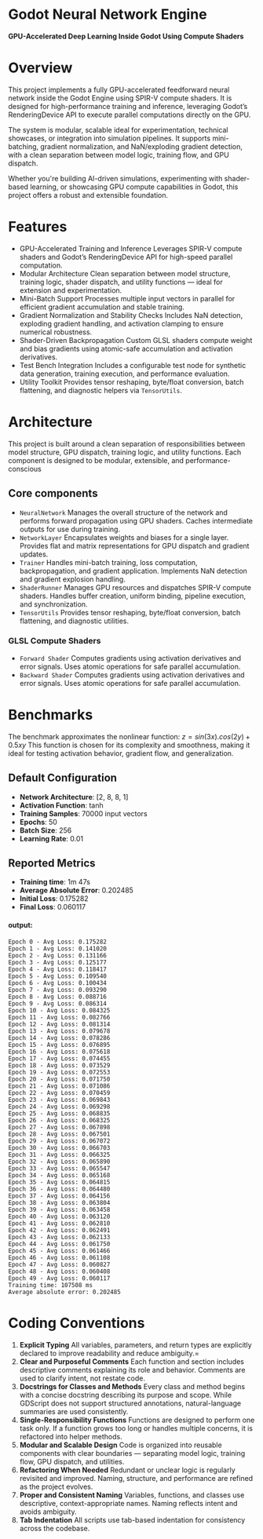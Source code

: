 # Godot Neural Network Engine

**GPU-Accelerated Deep Learning Inside Godot Using Compute Shaders**

# Overview

This project implements a fully GPU-accelerated feedforward neural network inside the Godot Engine using SPIR-V compute shaders. It is designed for high-performance training and inference, leveraging Godot’s RenderingDevice API to execute parallel computations directly on the GPU.

The system is modular, scalable ideal for experimentation, technical showcases, or integration into simulation pipelines. It supports mini-batching, gradient normalization, and NaN/exploding gradient detection, with a clean separation between model logic, training flow, and GPU dispatch.

Whether you're building AI-driven simulations, experimenting with shader-based learning, or showcasing GPU compute capabilities in Godot, this project offers a robust and extensible foundation.

# Features

- GPU-Accelerated Training and Inference Leverages SPIR-V compute shaders and Godot’s RenderingDevice API for high-speed parallel computation.
- Modular Architecture Clean separation between model structure, training logic, shader dispatch, and utility functions — ideal for extension and experimentation.
- Mini-Batch Support Processes multiple input vectors in parallel for efficient gradient accumulation and stable training.
- Gradient Normalization and Stability Checks Includes NaN detection, exploding gradient handling, and activation clamping to ensure numerical robustness.
- Shader-Driven Backpropagation Custom GLSL shaders compute weight and bias gradients using atomic-safe accumulation and activation derivatives.
- Test Bench Integration Includes a configurable test node for synthetic data generation, training execution, and performance evaluation.
- Utility Toolkit Provides tensor reshaping, byte/float conversion, batch flattening, and diagnostic helpers via `TensorUtils`.

# Architecture

This project is built around a clean separation of responsibilities between model structure, GPU dispatch, training logic, and utility functions. Each component is designed to be modular, extensible, and performance-conscious

## Core components

- `NeuralNetwork`
  Manages the overall structure of the network and performs forward propagation using GPU shaders. Caches intermediate outputs for use during training.
- `NetworkLayer`
  Encapsulates weights and biases for a single layer. Provides flat and matrix representations for GPU dispatch and gradient updates.
- `Trainer`
  Handles mini-batch training, loss computation, backpropagation, and gradient application. Implements NaN detection and gradient explosion handling.
- `ShaderRunner`
  Manages GPU resources and dispatches SPIR-V compute shaders. Handles buffer creation, uniform binding, pipeline execution, and synchronization.
- `TensorUtils`
  Provides tensor reshaping, byte/float conversion, batch flattening, and diagnostic utilities.

### GLSL Compute Shaders

- `Forward Shader`
  Computes gradients using activation derivatives and error signals. Uses atomic operations for safe parallel accumulation.
- `Backward Shader`
  Computes gradients using activation derivatives and error signals. Uses atomic operations for safe parallel accumulation.

# Benchmarks

The benchmark approximates the nonlinear function:
$z = sin(3x).cos(2y) + 0.5xy$
This function is chosen for its complexity and smoothness, making it ideal for testing activation behavior, gradient flow, and generalization.

## Default Configuration

- **Network Architecture**: [2, 8, 8, 1]
- **Activation Function**: tanh
- **Training Samples**: 70000 input vectors
- **Epochs**: 50
- **Batch Size**: 256
- **Learning Rate**: 0.01

## Reported Metrics

- **Training time**: 1m 47s
- **Average Absolute Error**: 0.202485
- **Initial Loss**: 0.175282
- **Final Loss**: 0.060117

#### output:

```
Epoch 0 - Avg Loss: 0.175282
Epoch 1 - Avg Loss: 0.141020
Epoch 2 - Avg Loss: 0.131166
Epoch 3 - Avg Loss: 0.125177
Epoch 4 - Avg Loss: 0.118417
Epoch 5 - Avg Loss: 0.109540
Epoch 6 - Avg Loss: 0.100434
Epoch 7 - Avg Loss: 0.093290
Epoch 8 - Avg Loss: 0.088716
Epoch 9 - Avg Loss: 0.086314
Epoch 10 - Avg Loss: 0.084325
Epoch 11 - Avg Loss: 0.082766
Epoch 12 - Avg Loss: 0.081314
Epoch 13 - Avg Loss: 0.079678
Epoch 14 - Avg Loss: 0.078286
Epoch 15 - Avg Loss: 0.076895
Epoch 16 - Avg Loss: 0.075618
Epoch 17 - Avg Loss: 0.074455
Epoch 18 - Avg Loss: 0.073529
Epoch 19 - Avg Loss: 0.072553
Epoch 20 - Avg Loss: 0.071750
Epoch 21 - Avg Loss: 0.071086
Epoch 22 - Avg Loss: 0.070459
Epoch 23 - Avg Loss: 0.069843
Epoch 24 - Avg Loss: 0.069298
Epoch 25 - Avg Loss: 0.068835
Epoch 26 - Avg Loss: 0.068325
Epoch 27 - Avg Loss: 0.067898
Epoch 28 - Avg Loss: 0.067501
Epoch 29 - Avg Loss: 0.067072
Epoch 30 - Avg Loss: 0.066703
Epoch 31 - Avg Loss: 0.066325
Epoch 32 - Avg Loss: 0.065890
Epoch 33 - Avg Loss: 0.065547
Epoch 34 - Avg Loss: 0.065168
Epoch 35 - Avg Loss: 0.064815
Epoch 36 - Avg Loss: 0.064480
Epoch 37 - Avg Loss: 0.064156
Epoch 38 - Avg Loss: 0.063804
Epoch 39 - Avg Loss: 0.063458
Epoch 40 - Avg Loss: 0.063120
Epoch 41 - Avg Loss: 0.062810
Epoch 42 - Avg Loss: 0.062491
Epoch 43 - Avg Loss: 0.062133
Epoch 44 - Avg Loss: 0.061750
Epoch 45 - Avg Loss: 0.061466
Epoch 46 - Avg Loss: 0.061108
Epoch 47 - Avg Loss: 0.060827
Epoch 48 - Avg Loss: 0.060408
Epoch 49 - Avg Loss: 0.060117
Training time: 107508 ms
Average absolute error: 0.202485
```

# Coding Conventions

1. **Explicit Typing** All variables, parameters, and return types are explicitly declared to improve readability and reduce ambiguity.=
2. **Clear and Purposeful Comments** Each function and section includes descriptive comments explaining its role and behavior. Comments are used to clarify intent, not restate code.
3. **Docstrings for Classes and Methods** Every class and method begins with a concise docstring describing its purpose and scope. While GDScript does not support structured annotations, natural-language summaries are used consistently.
4. **Single-Responsibility Functions** Functions are designed to perform one task only. If a function grows too long or handles multiple concerns, it is refactored into helper methods.
5. **Modular and Scalable Design** Code is organized into reusable components with clear boundaries — separating model logic, training flow, GPU dispatch, and utilities.
6. **Refactoring When Needed** Redundant or unclear logic is regularly revisited and improved. Naming, structure, and performance are refined as the project evolves.
7. **Proper and Consistent Naming** Variables, functions, and classes use descriptive, context-appropriate names. Naming reflects intent and avoids ambiguity.
8. **Tab Indentation** All scripts use tab-based indentation for consistency across the codebase.
